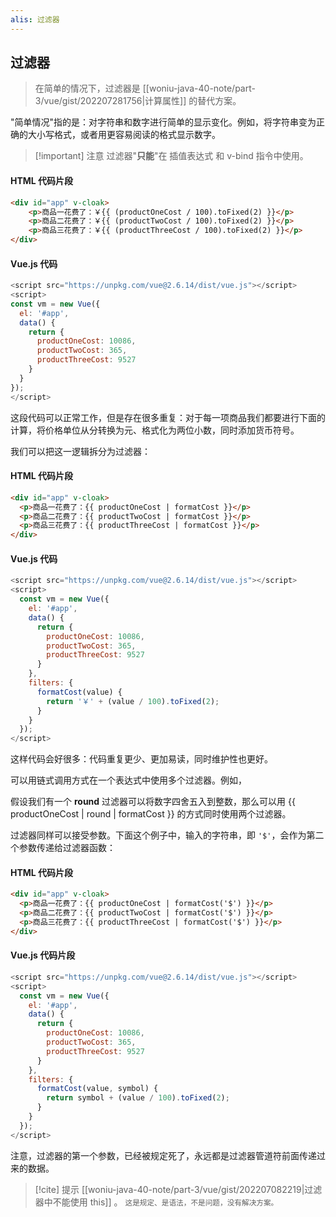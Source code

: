 ```yaml
---
alis: 过滤器 
---
```


## 过滤器 

> 在简单的情况下，过滤器是 [[woniu-java-40-note/part-3/vue/gist/202207281756|计算属性]] 的替代方案。

"简单情况"指的是：对字符串和数字进行简单的显示变化。例如，将字符串变为正确的大小写格式，或者用更容易阅读的格式显示数字。

> [!important] 注意
> 过滤器"**只能**"在  插值表达式 和 v-bind 指令中使用。

#### HTML 代码片段

``` html
<div id="app" v-cloak>
	<p>商品一花费了：￥{{ (productOneCost / 100).toFixed(2) }}</p>
	<p>商品二花费了：￥{{ (productTwoCost / 100).toFixed(2) }}</p>
	<p>商品三花费了：￥{{ (productThreeCost / 100).toFixed(2) }}</p>
</div>
```

#### Vue.js 代码

```js
<script src="https://unpkg.com/vue@2.6.14/dist/vue.js"></script>
<script>
const vm = new Vue({
  el: '#app',
  data() {
    return {
      productOneCost: 10086,
      productTwoCost: 365,
      productThreeCost: 9527
    }
  }
});
</script>
```

这段代码可以正常工作，但是存在很多重复：对于每一项商品我们都要进行下面的计算，将价格单位从分转换为元、格式化为两位小数，同时添加货币符号。

我们可以把这一逻辑拆分为过滤器：

#### HTML 代码片段

``` html
<div id="app" v-cloak>
  <p>商品一花费了：{{ productOneCost | formatCost }}</p>
  <p>商品二花费了：{{ productTwoCost | formatCost }}</p>
  <p>商品三花费了：{{ productThreeCost | formatCost }}</p>
</div>
```

#### Vue.js 代码

```js
<script src="https://unpkg.com/vue@2.6.14/dist/vue.js"></script>
<script>
  const vm = new Vue({
    el: '#app',
    data() {
      return {
        productOneCost: 10086,
        productTwoCost: 365,
        productThreeCost: 9527
      }
    },
    filters: {
      formatCost(value) {
        return '￥' + (value / 100).toFixed(2);
      }
    }
  });
</script>
```

这样代码会好很多：代码重复更少、更加易读，同时维护性也更好。

可以用链式调用方式在一个表达式中使用多个过滤器。例如，

假设我们有一个 **round** 过滤器可以将数字四舍五入到整数，那么可以用 \{\{ productOneCost | round | formatCost }} 的方式同时使用两个过滤器。

过滤器同样可以接受参数。下面这个例子中，输入的字符串，即 `'$'`，会作为第二个参数传递给过滤器函数：

#### HTML 代码片段

``` html
<div id="app" v-cloak>
  <p>商品一花费了：{{ productOneCost | formatCost('$') }}</p>
  <p>商品二花费了：{{ productTwoCost | formatCost('$') }}</p>
  <p>商品三花费了：{{ productThreeCost | formatCost('$') }}</p>
</div>
```

#### Vue.js 代码片段

```js
<script src="https://unpkg.com/vue@2.6.14/dist/vue.js"></script>
<script>
  const vm = new Vue({
    el: '#app',
    data() {
      return {
        productOneCost: 10086,
        productTwoCost: 365,
        productThreeCost: 9527
      }
    },
    filters: {
      formatCost(value, symbol) {
        return symbol + (value / 100).toFixed(2);
      }
    }
  });
</script>
```

注意，过滤器的第一个参数，已经被规定死了，永远都是过滤器管道符前面传递过来的数据。

> [!cite] 提示
> [[woniu-java-40-note/part-3/vue/gist/202207082219|过滤器中不能使用 this]] 。 <small>这是规定、是语法，不是问题，没有解决方案。</small>




